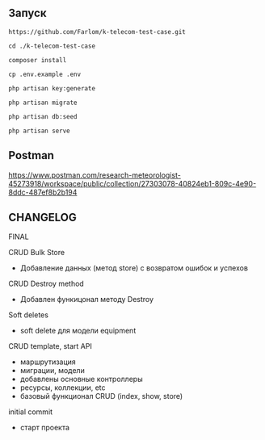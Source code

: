 ## Запуск 

`https://github.com/Farlom/k-telecom-test-case.git`

`cd ./k-telecom-test-case`

`composer install`

`cp .env.example .env`

`php artisan key:generate`

`php artisan migrate`

`php artisan db:seed`

`php artisan serve`

## Postman

https://www.postman.com/research-meteorologist-45273918/workspace/public/collection/27303078-40824eb1-809c-4e90-8ddc-487ef8b2b194

## CHANGELOG

FINAL

CRUD Bulk Store

- Добавление данных (метод store) с возвратом ошибок и успехов

CRUD Destroy method

- Добавлен функицонал методу Destroy

Soft deletes

- soft delete для модели equipment

CRUD template, start API

- маршрутизация
- миграции, модели
- добавлены основные контроллеры
- ресурсы, коллекции, etc
- базовый функционал CRUD (index, show, store)

initial commit

- cтарт проекта


